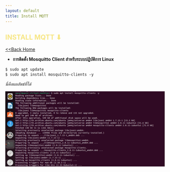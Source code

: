 ```yaml
---
layout: default
title: Install MQTT
---
```


<h2 style="color:#F7E684"> <b> INSTALL MQTT ⬇ </b> </h2>

[<<Back Home]

[<<Back Home]: https://spcyr.github.io/

* __การติดตั้ง Mosquitto Client สำหรับระบบปฏิบัติการ Linux__

```
$ sudo apt update
$ sudo apt install mosquitto-clients -y
```
*นี่คือผลลัพธ์ที่ได้*

![](git/mqtt-y.png)
